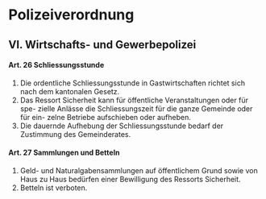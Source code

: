 # Polizeiverordnung
## VI. Wirtschafts- und Gewerbepolizei 
#### Art. 26 Schliessungsstunde
1) Die ordentliche Schliessungsstunde in Gastwirtschaften richtet sich nach dem kantonalen Gesetz.
2) Das Ressort Sicherheit kann für öffentliche Veranstaltungen oder für spe- zielle Anlässe die Schliessungszeit für die ganze Gemeinde oder für ein- zelne Betriebe aufschieben oder aufheben.
3) Die dauernde Aufhebung der Schliessungsstunde bedarf der Zustimmung des Gemeinderates.

#### Art. 27 Sammlungen und Betteln
1) Geld- und Naturalgabensammlungen auf öffentlichem Grund sowie von Haus zu Haus bedürfen einer Bewilligung des Ressorts Sicherheit.
2) Betteln ist verboten.